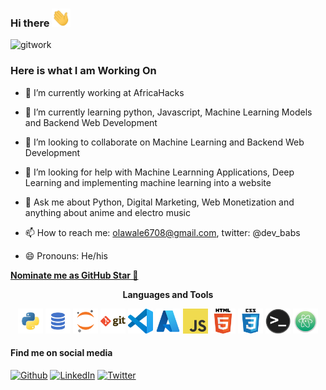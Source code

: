 ### Hi there <img src="https://raw.githubusercontent.com/ABSphreak/ABSphreak/master/gifs/Hi.gif" width="30px"></h2>
![gitwork](https://user-images.githubusercontent.com/36210723/94987193-0053d400-056d-11eb-97d2-f0319bbe27f6.jpg)

### Here is what I am Working On

- 🔭 I’m currently working at AfricaHacks

- 🌱 I’m currently learning python, Javascript, Machine Learning Models and Backend Web Development

- 👯 I’m looking to collaborate on Machine Learning and Backend Web Development

- 🤔 I’m looking for help with Machine Learnning Applications, Deep Learning and implementing machine learning into a website

- 💬 Ask me about Python, Digital Marketing, Web Monetization and anything about anime and electro music

- 📫 How to reach me: olawale6708@gmail.com, twitter: @dev_babs

- 😄 Pronouns: He/his

**[Nominate me as GitHub Star 🌟](https://stars.github.com/nominate/)**

  
<p align = center><b>Languages and Tools</b></p>
  
 <p align = center>
<img height="40" src="https://raw.githubusercontent.com/github/explore/80688e429a7d4ef2fca1e82350fe8e3517d3494d/topics/python/python.png" alt="github">
<img height="40" src="https://raw.githubusercontent.com/github/explore/80688e429a7d4ef2fca1e82350fe8e3517d3494d/topics/sql/sql.png">
<img height="40" src="https://raw.githubusercontent.com/github/explore/80688e429a7d4ef2fca1e82350fe8e3517d3494d/topics/jupyter-notebook/jupyter-notebook.png">
<img height="40" src="https://raw.githubusercontent.com/github/explore/80688e429a7d4ef2fca1e82350fe8e3517d3494d/topics/git/git.png">
<img height="40" src="https://raw.githubusercontent.com/github/explore/80688e429a7d4ef2fca1e82350fe8e3517d3494d/topics/visual-studio-code/visual-studio-code.png">
<img height="40" src="https://raw.githubusercontent.com/github/explore/80688e429a7d4ef2fca1e82350fe8e3517d3494d/topics/azure/azure.png">
<img height="40" src="https://raw.githubusercontent.com/github/explore/80688e429a7d4ef2fca1e82350fe8e3517d3494d/topics/javascript/javascript.png">
<img height="40" src="https://raw.githubusercontent.com/github/explore/80688e429a7d4ef2fca1e82350fe8e3517d3494d/topics/html/html.png">
<img height="40" src="https://raw.githubusercontent.com/github/explore/80688e429a7d4ef2fca1e82350fe8e3517d3494d/topics/css/css.png">
<img height="40" src="https://raw.githubusercontent.com/github/explore/80688e429a7d4ef2fca1e82350fe8e3517d3494d/topics/terminal/terminal.png">
<img height="40" src="https://raw.githubusercontent.com/github/explore/80688e429a7d4ef2fca1e82350fe8e3517d3494d/topics/atom/atom.png">
 </p> 
  
#### Find me on social media
[![Github](https://img.shields.io/badge/-Github-black?style=flat&labelColor=black&logo=github&logoColor=white "Github")](https://github.com/HammedBabatunde "Github")
[![LinkedIn](https://img.shields.io/badge/-LinkedIn-blue?style=flat&logo=Linkedin&logoColor=white "LinkedIn")](https://www.linkedin.com/in/hammed-babatunde-idris-1a2208148/ "LinkedIn")
[![Twitter](https://img.shields.io/badge/-Twitter-blue?style=flat&labelColor=blue&logo=twitter&logoColor=white "Twitter")](https://twitter.com/dev_babs "Twitter")
  
<!--
**HammedBabatunde/HammedBabatunde** is a ✨ _special_ ✨ repository because its `README.md` (this file) appears on your GitHub profile.

Here are some ideas to get you started:

- 🔭 I’m currently working on developing a website for upkey internship capstone.
- 🌱 I’m currently learning python, Javascript, Machine Learning Models and Backend Web Development
- 👯 I’m looking to collaborate on Machine Learning and Backend Web Development
- 🤔 I’m looking for help with Machine Learnning Applications, Deep Learning and implementing machine learning into a website
- 💬 Ask me about Python, Digital Marketing, and anything about anime and electro musiv
- 📫 How to reach me: olawale6708@gmail.com, twitter: @dev_babs
- 😄 Pronouns: He/his
- ⚡ Fun fact: ...
-->
